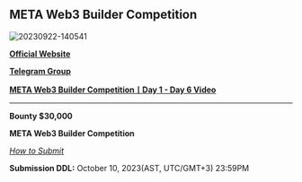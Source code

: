 ## META Web3 Builder Competition ##


![20230922-140541](https://d3gvnlbntpm4ho.cloudfront.net/META_Web3_Builder_Competition/META_Web3_Builder_Competition.assets/20230922-140541.jpg)



[**Official Website**](https://ethriyadh.com/meta-to-global) 

[**Telegram Group**](https://t.me/ETHRiyadh)

[**META Web3 Builder Competition丨Day 1 - Day 6 Video**](https://www.youtube.com/@ChainIDE/streams)

---

**Bounty $30,000**



**META Web3 Builder Competition**

[*How to Submit*](https://github.com/WhiteMatrixTech/Middle-East-Turkey-Africa-Web3-Hackathon-Competition/blob/main/How%20to%20submit.md)

**Submission DDL:** October 10, 2023(AST, UTC/GMT+3)  23:59PM 



